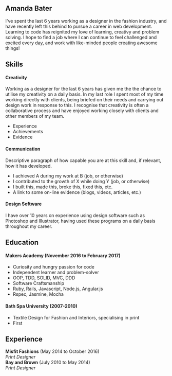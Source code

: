 ## Amanda Bater

I've spent the last 6 years working as a designer in the fashion industry, and have recently left this behind to pursue a career in web development. Learning to code has reignited my love of learning, creativy and problem solving. I hope to find a job where I can continue to feel challenged and excited every day, and work with like-minded people creating awesome things!

## Skills

#### Creativity

Working as a designer for the last 6 years has given me the the chance to utilise my creativity on a daily basis. In my last role I spent most of my time working directly with clients, being briefed on their needs and carrying out design work in response to this. I recognise that creativity is often a collaborative process and have enjoyed working closely with clients and other members of my team.

- Experience
- Achievements
- Evidence

#### Communication

Descriptive paragraph of how capable you are at this skill and, if relevant, how it has developed.

- I achieved A during my work at B (job, or otherwise)
- I contributed to the growth of X while doing Y (job, or otherwise)
- I built this, made this, broke this, fixed this, etc.
- A link to some on-line evidence (blogs, videos, articles, etc.)

#### Design Software

I have over 10 years on experience using design software such as Photoshop and Illustrator, having used these programs on a daily basis throughout my career.

## Education

#### Makers Academy (November 2016 to February 2017)

- Curiosity and hungry passion for code
- Independent learner and problem-solver
- OOP, TDD, SOLID, MVC, DDD
- Software Craftsmanship
- Ruby, Rails, Javascript, Node.js, Angular.js
- Rspec, Jasmine, Mocha

#### Bath Spa University (2007-2010)

- Textile Design for Fashion and Interiors, specialising in print
- First

## Experience

**Misfit Fashions** (May 2014 to October 2016)    
*Print Designer*  
**Bay and Brown** (July 2010 to May 2014)   
*Print Designer*  
